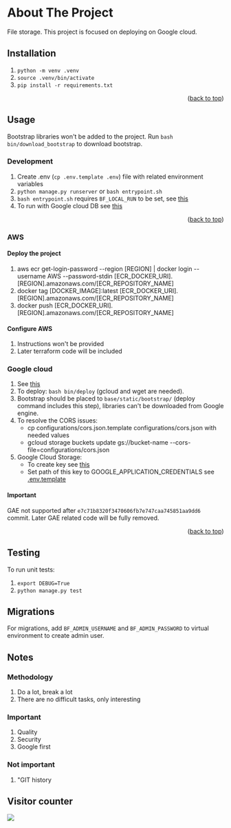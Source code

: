 # About The Project

File storage.
This project is focused on deploying on Google cloud.

## Installation

1. `python -m venv .venv`
2. `source .venv/bin/activate`
3. `pip install -r requirements.txt`

<p align="right">(<a href="#top">back to top</a>)</p>

## Usage

Bootstrap libraries won't be added to the project. Run `bash bin/download_bootstrap` to download bootstrap.

### Development

1. Create .env (`cp .env.template .env`) file with related environment variables
2. `python manage.py runserver` or `bash entrypoint.sh`
3. `bash entrypoint.sh` requires `BF_LOCAL_RUN` to be set, see [this](entrypoint.sh)
4. To run with Google cloud DB see [this](https://cloud.google.com/python/django/appengine#run-locally)

<p align="right">(<a href="#top">back to top</a>)</p>

### AWS

#### Deploy the project

1. aws ecr get-login-password --region [REGION] | docker login --username AWS --password-stdin [ECR_DOCKER_URI].[REGION].amazonaws.com/[ECR_REPOSITORY_NAME]
2. docker tag [DOCKER_IMAGE]:latest [ECR_DOCKER_URI].[REGION].amazonaws.com/[ECR_REPOSITORY_NAME]
3. docker push [ECR_DOCKER_URI].[REGION].amazonaws.com/[ECR_REPOSITORY_NAME]

#### Configure AWS

1. Instructions won't be provided
2. Later terraform code will be included

### Google cloud

1. See [this](https://cloud.google.com/python/django/appengine)
2. To deploy: `bash bin/deploy` (gcloud and wget are needed).
3. Bootstrap should be placed to `base/static/bootstrap/` (deploy command includes this step),
libraries can't be downloaded from Google engine.
4. To resolve the CORS issues:
    - cp configurations/cors.json.template configurations/cors.json with needed values
    - gcloud storage buckets update gs://bucket-name --cors-file=configurations/cors.json
5. Google Cloud Storage:
    - To create key see [this](https://cloud.google.com/iam/docs/creating-managing-service-account-keys#iam-service-account-keys-create-console)
    - Set path of this key to GOOGLE_APPLICATION_CREDENTIALS see [.env.template](.env.template)

#### Important

GAE not supported after `e7c71b8320f3470606fb7e747caa745851aa9dd6` commit.
Later GAE related code will be fully removed.

<p align="right">(<a href="#top">back to top</a>)</p>

## Testing

To run unit tests:
1. `export DEBUG=True`
2. `python manage.py test`

## Migrations

For migrations, add `BF_ADMIN_USERNAME` and `BF_ADMIN_PASSWORD` to virtual environment to create admin user.

## Notes

### Methodology

1. Do a lot, break a lot
2. There are no difficult tasks, only interesting

### Important

1. Quality
2. Security
3. Google first

### Not important
1. "GIT history

## Visitor counter

<img src="https://profile-counter.glitch.me/aivgithub/count.svg" />
